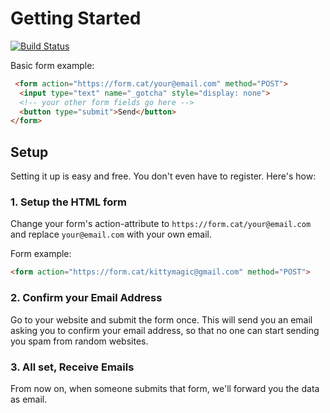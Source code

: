 # Getting Started

[![Build Status](https://travis-ci.org/22digital/FormCat.svg?branch=master)](https://travis-ci.org/22digital/FormCat)

Basic form example:

```html
 <form action="https://form.cat/your@email.com" method="POST">
  <input type="text" name="_gotcha" style="display: none">
  <!-- your other form fields go here -->
  <button type="submit">Send</button>
</form>
```

## Setup

Setting it up is easy and free. You don't even have to register. Here's how:

### 1. Setup the HTML form

Change your form's action-attribute to `https://form.cat/your@email.com` and replace `your@email.com` with your own email.

Form example:

```html
<form action="https://form.cat/kittymagic@gmail.com" method="POST">
```

### 2. Confirm your Email Address

Go to your website and submit the form once. This will send you an email asking you to confirm your email address, so that no one can start sending you spam from random websites.

### 3. All set, Receive Emails

From now on, when someone submits that form, we'll forward you the data as email.
